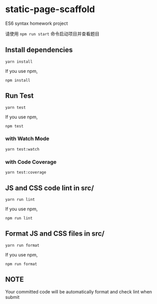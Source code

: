 # static-page-scaffold

ES6 syntax homework project

请使用 `npm run start` 命令启动项目并查看题目

## Install dependencies

```
yarn install
```

If you use npm,

```
npm install
```

## Run Test

```
yarn test
```

If you use npm,

```
npm test
```

### with Watch Mode

```
yarn test:watch
```

### with Code Coverage

```
yarn test:coverage
```

## JS and CSS code lint in src/

```
yarn run lint
```

If you use npm,

```
npm run lint
```

## Format JS and CSS files in src/

```
yarn run format
```

If you use npm,

```
npm run format
```

## NOTE

Your committed code will be automatically format and check lint when submit
